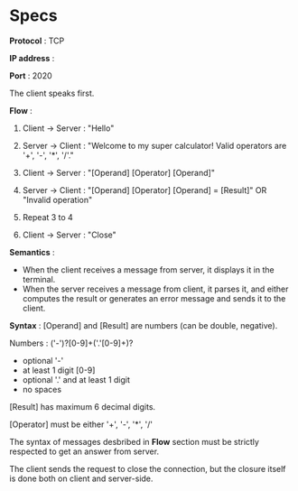 # Specs

**Protocol** :  TCP

**IP address** : 

**Port** :      2020

The client speaks first.

**Flow** :

1. Client -> Server : "Hello"

2. Server -> Client : "Welcome to my super calculator! Valid operators are '+', '-', '*', '/'."

3. Client -> Server : "[Operand] [Operator] [Operand]"

4. Server -> Client : "[Operand] [Operator] [Operand] = [Result]" OR "Invalid operation"

5. Repeat 3 to 4

6. Client -> Server : "Close"

**Semantics** :
- When the client receives a message from server, it displays it in the terminal.
- When the server receives a message from client, it parses it, and either computes the result or generates an error 
message and sends it to the client.

**Syntax** :
[Operand] and [Result] are numbers (can be double, negative).

Numbers : ('-')?[0-9]+('.'[0-9]+)?
- optional '-'
- at least 1 digit [0-9]
- optional '.' and at least 1 digit
- no spaces

[Result] has maximum 6 decimal digits.

[Operator] must be either '+', '-', '*', '/'

The syntax of messages desbribed in **Flow** section must be strictly respected to get an answer from server.

The client sends the request to close the connection, but the closure itself is done both on client and server-side.